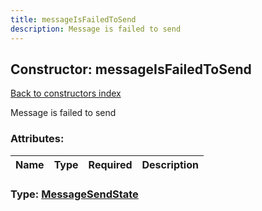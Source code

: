 ```yaml
---
title: messageIsFailedToSend
description: Message is failed to send
---
```

## Constructor: messageIsFailedToSend  
[Back to constructors index](index.md)



Message is failed to send

### Attributes:

| Name     |    Type       | Required | Description |
|----------|---------------|----------|-------------|



### Type: [MessageSendState](../types/MessageSendState.md)


